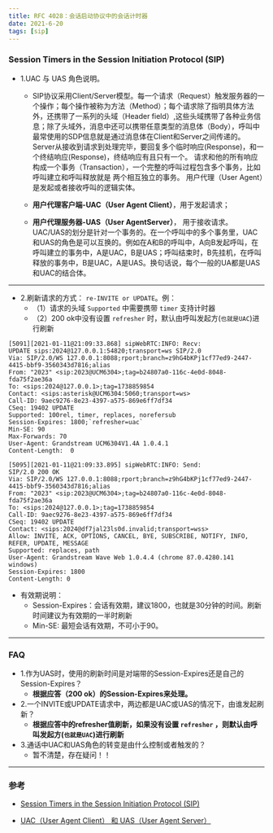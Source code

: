 ```yaml
---
title: RFC 4028：会话启动协议中的会话计时器
date: 2021-6-20
tags: [sip]
---
```



### Session Timers in the Session Initiation Protocol (SIP)

- 1.UAC 与 UAS 角色说明。
    - SIP协议采用Client/Server模型。每一个请求（Request）触发服务器的一个操作；每个操作被称为方法（Method）；每个请求除了指明具体方法外，还携带了一系列的头域（Header field）,这些头域携带了各种业务信息；除了头域外，消息中还可以携带任意类型的消息体（Body），呼叫中最常使用的SDP信息就是通过消息体在Client和Server之间传递的。Server从接收到请求到处理完毕，要回复多个临时响应(Response)，和一个终结响应(Response)，终结响应有且只有一个。
      请求和他的所有响应构成一个事务（Transaction），一个完整的呼叫过程包含多个事务，比如呼叫建立和呼叫释放就是
      两个相互独立的事务。
      用户代理（User Agent）是发起或者接收呼叫的逻辑实体。

    - **用户代理客户端-UAC（User Agent Client）**，用于发起请求；
    - **用户代理服务器-UAS（User AgentServer）**， 用于接收请求。UAC/UAS的划分是针对一个事务的。在一个呼叫中的多个事务里，UAC和UAS的角色是可以互换的。例如在A和B的呼叫中，A向B发起呼叫，在呼叫建立的事务中，A是UAC，B是UAS；呼叫结束时，B先挂机，在呼叫释放的事务中，B是UAC，A是UAS。换句话说，每个一般的UA都是UAS和UAC的结合体。

<!--more-->

-----

- 2.刷新请求的方式： `re-INVITE or UPDATE`。例：
    - （1）请求的头域 `Supported` 中需要携带 `timer` 支持计时器
    - （2）200 ok中没有设置 `refresher` 时，默认由呼叫发起方(`也就是UAC`)进行刷新
```
[5091][2021-01-11@21:09:33.868] sipWebRTC:INFO: Recv:  
UPDATE sips:2024@127.0.0.1:54820;transport=ws SIP/2.0
Via: SIP/2.0/WS 127.0.0.1:8088;rport;branch=z9hG4bKPj1cf77ed9-2447-4415-bbf9-3560343d7816;alias
From: "2023" <sip:2023@UCM6304>;tag=b24807a0-116c-4e0d-8048-fda75f2ae36a
To: <sips:2024@127.0.0.1>;tag=1738859854
Contact: <sips:asterisk@UCM6304:5060;transport=ws>
Call-ID: 9aec9276-8e23-4397-a575-869e6ff7df34
CSeq: 19402 UPDATE
Supported: 100rel, timer, replaces, norefersub
Session-Expires: 1800;`refresher=uac`
Min-SE: 90
Max-Forwards: 70
User-Agent: Grandstream UCM6304V1.4A 1.0.4.1
Content-Length:  0

[5095][2021-01-11@21:09:33.895] sipWebRTC:INFO: Send: 
SIP/2.0 200 OK
Via: SIP/2.0/WS 127.0.0.1:8088;rport;branch=z9hG4bKPj1cf77ed9-2447-4415-bbf9-3560343d7816;alias
From: "2023" <sip:2023@UCM6304>;tag=b24807a0-116c-4e0d-8048-fda75f2ae36a
To: <sips:2024@127.0.0.1>;tag=1738859854
Call-ID: 9aec9276-8e23-4397-a575-869e6ff7df34
CSeq: 19402 UPDATE
Contact: <sips:2024@df7jal23ls0d.invalid;transport=wss>
Allow: INVITE, ACK, OPTIONS, CANCEL, BYE, SUBSCRIBE, NOTIFY, INFO, REFER, UPDATE, MESSAGE
Supported: replaces, path
User-Agent: Grandstream Wave Web 1.0.4.4 (chrome 87.0.4280.141 windows)
Session-Expires: 1800   
Content-Length: 0
```

- 有效期说明：
    - Session-Expires：会话有效期，建议1800，也就是30分钟的时间。刷新时间建议为有效期的一半时刷新
    - Min-SE: 最短会话有效期，不可小于90。

----

### FAQ

- 1.作为UAS时，使用的刷新时间是对端带的Session-Expires还是自己的Session-Expires？
    - **根据应答（200 ok）的Session-Expires来处理。**
- 2.一个INVITE或UPDATE请求中，两边都是UAC或UAS的情况下，由谁发起刷新？
    - **根据应答中的refresher值刷新，如果没有设置 `refresher` ，则默认由呼叫发起方(`也就是UAC`)进行刷新**
- 3.通话中UAC和UAS角色的转变是由什么控制或者触发的？
    - 暂不清楚，存在疑问！！


-----

### 参考

- [Session Timers in the Session Initiation Protocol (SIP)](https://tools.ietf.org/html/rfc4028)

- [UAC（User Agent Client） 和 UAS（User Agent Server）](https://www.cnblogs.com/maxiaodoubao/p/4486961.html)



